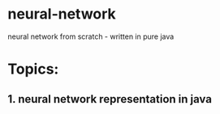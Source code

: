 # neural-network
neural network from scratch - written in pure java



# Topics:

## 1. neural network representation in java
## 
